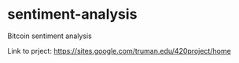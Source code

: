 # sentiment-analysis
Bitcoin sentiment analysis

Link to prject: https://sites.google.com/truman.edu/420project/home
